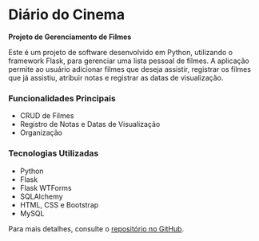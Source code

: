 <!DOCTYPE html>
<html lang="en">
<head>
    <meta charset="UTF-8">
    <meta name="viewport" content="width=device-width, initial-scale=1.0">
</head>
<body>
    <div class="container">
      <h1>Diário do Cinema</h1>
        <p><b>Projeto de Gerenciamento de Filmes</b></p>
        <p>Este é um projeto de software desenvolvido em Python, utilizando o framework Flask, para gerenciar uma lista pessoal de filmes. A aplicação permite ao usuário adicionar filmes que deseja assistir, registrar os filmes que já assistiu, atribuir notas e registrar as datas de visualização.</p>
        <h3>Funcionalidades Principais</h3>
        <ul>
            <li>CRUD de Filmes</li>
            <li>Registro de Notas e Datas de Visualização</li>
            <li>Organização</li>
        </ul>
        <h3>Tecnologias Utilizadas</h3>
        <ul>
            <li>Python</li>
            <li>Flask</li>
            <li>Flask WTForms</li>
            <li>SQLAlchemy</li>
            <li>HTML, CSS e Bootstrap</li>
            <li>MySQL</li>
        </ul>
        <p>Para mais detalhes, consulte o <a href="https://github.com/luizassimoes/lu-e-thi">repositório no GitHub</a>.</p>
    </div>
</body>
</html>
